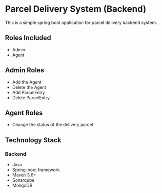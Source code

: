 # Parcel Delivery System (Backend)

This is a simple spring boot application for parcel delivery backend system.

## Roles Included
- Admin
- Agent

## Admin Roles
- Add the Agent
- Delete the Agent
- Add ParcelEntry
- Delete ParcelEntry

## Agent Roles
- Change the status of the delivery parcel

## Technology Stack

### Backend
- Java
- Spring-boot framework
- Maven 3.6+
- Sonarqube
- MongoDB





